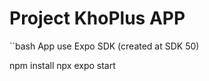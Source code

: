 # Project KhoPlus APP

``bash
App use Expo SDK (created at SDK 50)

<!-- Firt clone url -->

npm install
npx expo start

<!-- https://www.npmjs.com/package/react-native-calendars/v/1.1286.0 -->
